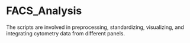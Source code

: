 # FACS_Analysis

The scripts are involved in preprocessing, standardizing, visualizing, and integrating cytometry data from different panels.
